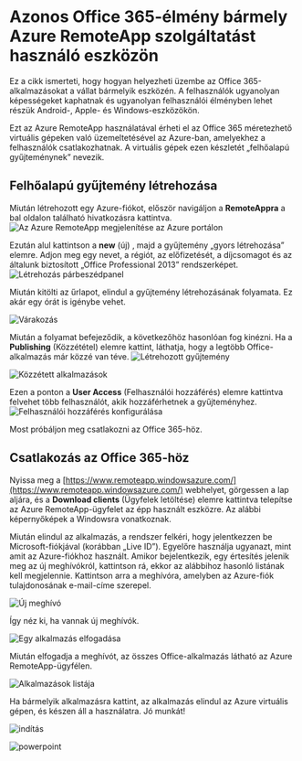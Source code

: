 <properties
   pageTitle="Azonos Office 365-élmény bármely Azure RemoteAppot használó eszközön | Microsoft Azure"
   description="Ismerje meg, hogyan oszthatja meg bármelyik Office 365-alkalmazást a felhasználóival az Azure RemoteApp segítségével."
   services="remoteapp"
   documentationCenter=""
   authors="guscatalano"
   manager="mbaldwin"
   editor=""/>

<tags
   ms.service="remoteapp"
   ms.devlang="na"
   ms.topic="hero-article"
   ms.tgt_pltfrm="na"
   ms.workload="compute"
   ms.date="04/05/2016"
   ms.author="guscatal;elizapo"/>


# Azonos Office 365-élmény bármely Azure RemoteApp szolgáltatást használó eszközön

Ez a cikk ismerteti, hogy hogyan helyezheti üzembe az Office 365-alkalmazásokat a vállat bármelyik eszközén. A felhasználók ugyanolyan képességeket kaphatnak és ugyanolyan felhasználói élményben lehet részük Android-, Apple- és Windows-eszközökön.

Ezt az Azure RemoteApp használatával érheti el az Office 365 méretezhető virtuális gépeken való üzemeltetésével az Azure-ban, amelyekhez a felhasználók csatlakozhatnak. A virtuális gépek ezen készletét „felhőalapú gyűjteménynek” nevezik.

## Felhőalapú gyűjtemény létrehozása

Miután létrehozott egy Azure-fiókot, először navigáljon a **RemoteAppra** a bal oldalon található hivatkozásra kattintva.
![Az Azure RemoteApp megjelenítése az Azure portálon](./media/remoteapp-tutorial-o365anywhere/1-menu.png)

Ezután alul kattintson a **new** (új) , majd a gyűjtemény „gyors létrehozása” elemre. Adjon meg egy nevet, a régiót, az előfizetését, a díjcsomagot és az általunk biztosított „Office Professional 2013” rendszerképet.
![Létrehozás párbeszédpanel](./media/remoteapp-tutorial-o365anywhere/2-quickcreate.png)

Miután kitölti az űrlapot, elindul a gyűjtemény létrehozásának folyamata. Ez akár egy órát is igénybe vehet.

![Várakozás](./media/remoteapp-tutorial-o365anywhere/3-waiting.png)

Miután a folyamat befejeződik, a következőhöz hasonlóan fog kinézni. Ha a **Publishing** (Közzététel) elemre kattint, láthatja, hogy a legtöbb Office-alkalmazás már közzé van téve.
![Létrehozott gyűjtemény](./media/remoteapp-tutorial-o365anywhere/4-done.png)

![Közzétett alkalmazások](./media/remoteapp-tutorial-o365anywhere/5-publish.png)

Ezen a ponton a **User Access** (Felhasználói hozzáférés) elemre kattintva felvehet több felhasználót, akik hozzáférhetnek a gyűjteményhez.
![Felhasználói hozzáférés konfigurálása](./media/remoteapp-tutorial-o365anywhere/6-user.png)

Most próbáljon meg csatlakozni az Office 365-höz.

## Csatlakozás az Office 365-höz

Nyissa meg a [https://www.remoteapp.windowsazure.com/](https://www.remoteapp.windowsazure.com/) webhelyet, görgessen a lap aljára, és a **Download clients** (Ügyfelek letöltése) elemre kattintva telepítse az Azure RemoteApp-ügyfelet az épp használt eszközre. Az alábbi képernyőképek a Windowsra vonatkoznak.

Miután elindul az alkalmazás, a rendszer felkéri, hogy jelentkezzen be Microsoft-fiókjával (korábban „Live ID”). Egyelőre használja ugyanazt, mint amit az Azure-fiókhoz használt. Amikor bejelentkezik, egy értesítés jelenik meg az új meghívókról, kattintson rá, ekkor az alábbihoz hasonló listának kell megjelennie. Kattintson arra a meghívóra, amelyben az Azure-fiók tulajdonosának e-mail-címe szerepel.

![Új meghívó](./media/remoteapp-tutorial-o365anywhere/7-araclient.png)

Így néz ki, ha vannak új meghívók.

![Egy alkalmazás elfogadása](./media/remoteapp-tutorial-o365anywhere/8-invitation.png)

Miután elfogadja a meghívót, az összes Office-alkalmazás látható az Azure RemoteApp-ügyfélen.

![Alkalmazások listája](./media/remoteapp-tutorial-o365anywhere/9-work.png)

Ha bármelyik alkalmazásra kattint, az alkalmazás elindul az Azure virtuális gépen, és készen áll a használatra. Jó munkát!

![indítás](./media/remoteapp-tutorial-o365anywhere/10-arastart.png)

![powerpoint](./media/remoteapp-tutorial-o365anywhere/11-pp.png)



<!--HONumber=Jun16_HO2-->


